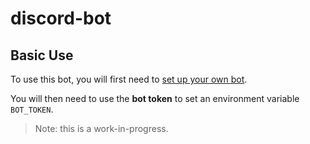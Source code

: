 # discord-bot

## Basic Use

To use this bot, you will first need to [set up your own bot](https://realpython.com/how-to-make-a-discord-bot-python/).

You will then need to use the **bot token** to set an environment variable `BOT_TOKEN`.

> Note: this is a work-in-progress.
